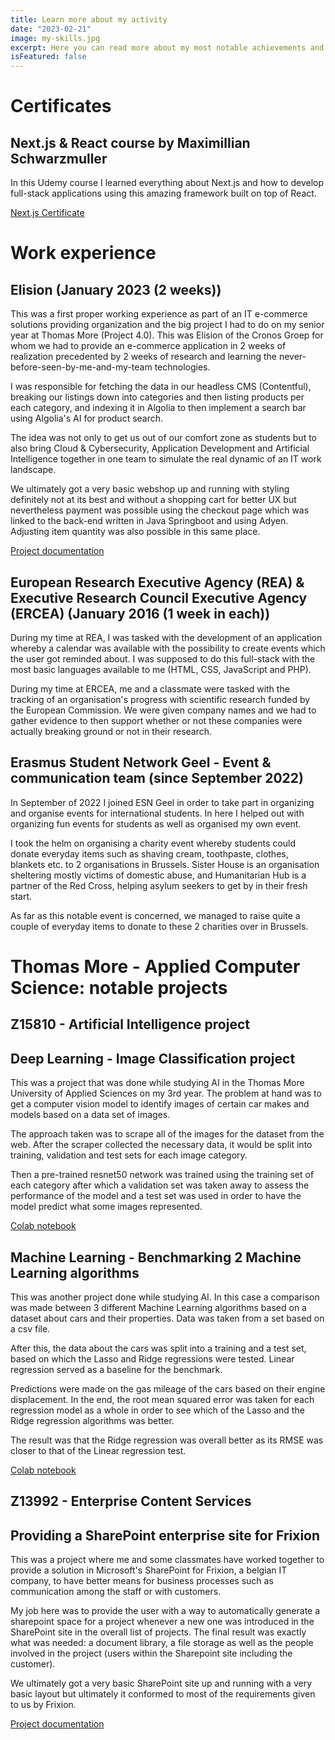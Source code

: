 ```yaml
---
title: Learn more about my activity
date: "2023-02-21"
image: my-skills.jpg
excerpt: Here you can read more about my most notable achievements and projects.
isFeatured: false
---
```


# Certificates

## Next.js & React course by Maximillian Schwarzmuller

In this Udemy course I learned everything about Next.js and how to develop full-stack applications using this amazing framework built on top of React.

[Next.js Certificate](/downloads/certificates/NextJSCert.pdf)

# Work experience

## Elision (January 2023 (2 weeks))

This was a first proper working experience as part of an IT e-commerce solutions providing organization and the big project I had to do on my senior year at Thomas More (Project 4.0). This was Elision of the Cronos Groep for whom we had to provide an e-commerce application in 2 weeks of realization precedented by 2 weeks of research and learning the never-before-seen-by-me-and-my-team technologies.

I was responsible for fetching the data in our headless CMS (Contentful), breaking our listings down into categories and then listing products per each category, and indexing it in Algolia to then implement a search bar using Algolia's AI for product search.

The idea was not only to get us out of our comfort zone as students but to also bring Cloud & Cybersecurity, Application Development and Artificial Intelligence together in one team to simulate the real dynamic of an IT work landscape.

We ultimately got a very basic webshop up and running with styling definitely not at its best and without a shopping cart for better UX but nevertheless payment was possible using the checkout page which was linked to the back-end written in Java Springboot and using Adyen. Adjusting item quantity was also possible in this same place.

[Project documentation](/downloads/activity/ProjectHandover.docx)

## European Research Executive Agency (REA) & Executive Research Council Executive Agency (ERCEA) (January 2016 (1 week in each))

During my time at REA, I was tasked with the development of an application whereby a calendar was available with the possibility to create events which the user got reminded about. I was supposed to do this full-stack with the most basic languages available to me (HTML, CSS, JavaScript and PHP).

During my time at ERCEA, me and a classmate were tasked with the tracking of an organisation's progress with scientific research funded by the European Commission. We were given company names and we had to gather evidence to then support whether or not these companies were actually breaking ground or not in their research.

## Erasmus Student Network Geel - Event & communication team (since September 2022)

In September of 2022 I joined ESN Geel in order to take part in organizing and organise events for international students. In here I helped out with organizing fun events for students as well as organised my own event.

I took the helm on organising a charity event whereby students could donate everyday items such as shaving cream, toothpaste, clothes, blankets etc. to 2 organisations in Brussels. Sister House is an organisation sheltering mostly victims of domestic abuse, and Humanitarian Hub is a partner of the Red Cross, helping asylum seekers to get by in their fresh start.

As far as this notable event is concerned, we managed to raise quite a couple of everyday items to donate to these 2 charities over in Brussels.

# Thomas More - Applied Computer Science: notable projects

## Z15810 - Artificial Intelligence project

## Deep Learning - Image Classification project

This was a project that was done while studying AI in the Thomas More University of Applied Sciences on my 3rd year. The problem at hand was to get a computer vision model to identify images of certain car makes and models based on a data set of images.

The approach taken was to scrape all of the images for the dataset from the web. After the scraper collected the necessary data, it would be split into training, validation and test sets for each image category.

Then a pre-trained resnet50 network was trained using the training set of each category after which a validation set was taken away to assess the performance of the model and a test set was used in order to have the model predict what some images represented.

[Colab notebook](https://drive.google.com/file/d/1bCT2YO4Z4sS8BvywYXM3HbVcnu8y9SgO/view?usp=sharing)

## Machine Learning - Benchmarking 2 Machine Learning algorithms

This was another project done while studying AI. In this case a comparison was made between 3 different Machine Learning algorithms based on a dataset about cars and their properties. Data was taken from a set based on a csv file.

After this, the data about the cars was split into a training and a test set, based on which the Lasso and Ridge regressions were tested. Linear regression served as a baseline for the benchmark.

Predictions were made on the gas mileage of the cars based on their engine displacement. In the end, the root mean squared error was taken for each regression model as a whole in order to see which of the Lasso and the Ridge regression algorithms was better.

The result was that the Ridge regression was overall better as its RMSE was closer to that of the Linear regression test.

[Colab notebook](https://colab.research.google.com/drive/11MgZ2MY94dPDzkF_JJ4gYF-36DE4DDg5?usp=sharing)

## Z13992 - Enterprise Content Services

## Providing a SharePoint enterprise site for Frixion

This was a project where me and some classmates have worked together to provide a solution in Microsoft's SharePoint for Frixion, a belgian IT company, to have better means for business processes such as communication among the staff or with customers.

My job here was to provide the user with a way to automatically generate a sharepoint space for a project whenever a new one was introduced in the SharePoint site in the overall list of projects. The final result was exactly what was needed: a document library, a file storage as well as the people involved in the project (users within the Sharepoint site including the customer).

We ultimately got a very basic SharePoint site up and running with a very basic layout but ultimately it conformed to most of the requirements given to us by Frixion.

[Project documentation](/downloads/classProjects/EnterpriseContentServicesProject.docx)
